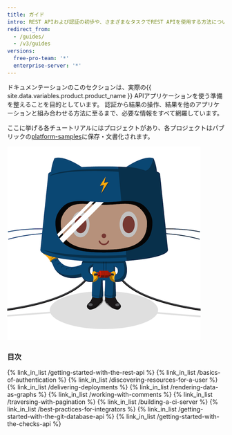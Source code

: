 ```yaml
---
title: ガイド
intro: REST APIおよび認証の初歩や、さまざまなタスクでREST APIを使用する方法について学びましょう。
redirect_from:
  - /guides/
  - /v3/guides
versions:
  free-pro-team: '*'
  enterprise-server: '*'
---
```




ドキュメンテーションのこのセクションは、実際の{{ site.data.variables.product.product_name }} APIアプリケーションを使う準備を整えることを目的としています。 認証から結果の操作、結果を他のアプリケーションと組み合わせる方法に至るまで、必要な情報をすべて網羅しています。

ここに挙げる各チュートリアルにはプロジェクトがあり、各プロジェクトはパブリックの[platform-samples](https://github.com/github/platform-samples)に保存・文書化されます。

![Electrocat](/assets/images/electrocat.png)

### 目次

{% link_in_list /getting-started-with-the-rest-api %}
{% link_in_list /basics-of-authentication %}
{% link_in_list /discovering-resources-for-a-user %}
{% link_in_list /delivering-deployments %}
{% link_in_list /rendering-data-as-graphs %}
{% link_in_list /working-with-comments %}
{% link_in_list /traversing-with-pagination %}
{% link_in_list /building-a-ci-server %}
{% link_in_list /best-practices-for-integrators %}
{% link_in_list /getting-started-with-the-git-database-api %}
{% link_in_list /getting-started-with-the-checks-api %}
